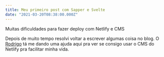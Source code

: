 ```yaml
---
title: Meu primeiro post com Sapper e Svelte 
date: "2021-03-20T08:38:00.000Z"
---
```


Muitas dificuldades para fazer deploy com Netlify e CMS

<!-- more -->

Depois de muito tempo resolvi voltar a escrever algumas coisa no blog. 
O [Rodrigo](https://twitter.com/rodrigocode4) tá me dando uma ajuda aqui pra 
ver se consigo usar o CMS do Netlify pra facilitar minha vida. 